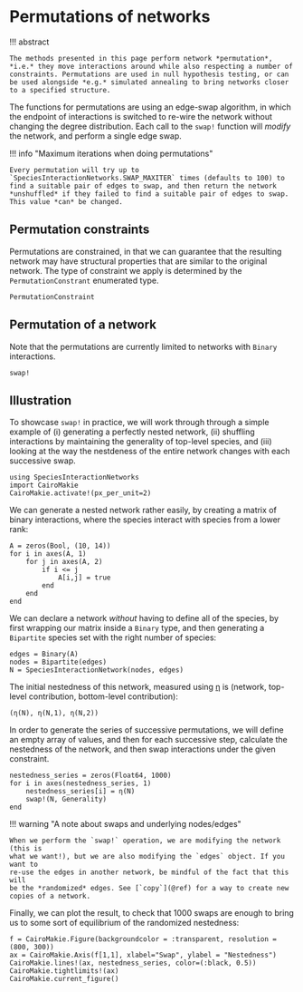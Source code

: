 # Permutations of networks

!!! abstract

    The methods presented in this page perform network *permutation*, *i.e.* they move interactions around while also respecting a number of constraints. Permutations are used in null hypothesis testing, or can be used alongside *e.g.* simulated annealing to bring networks closer to a specified structure.

The functions for permutations are using an edge-swap algorithm, in which the
endpoint of interactions is switched to re-wire the network without changing the
degree distribution. Each call to the `swap!` function will *modify* the
network, and perform a single edge swap.

!!! info "Maximum iterations when doing permutations"

    Every permutation will try up to `SpeciesInteractionNetworks.SWAP_MAXITER` times (defaults to 100) to find a suitable pair of edges to swap, and then return the network *unshuffled* if they failed to find a suitable pair of edges to swap. This value *can* be changed.

## Permutation constraints

Permutations are constrained, in that we can guarantee that the resulting
network may have structural properties that are similar to the original network.
The type of constraint we apply is determined by the `PermutationConstrant`
enumerated type.

```@docs
PermutationConstraint
```

## Permutation of a network

Note that the permutations are currently limited to networks with `Binary`
interactions.

```@docs
swap!
```

##  Illustration

To showcase `swap!` in practice, we will work through through a simple example
of (i) generating a perfectly nested network, (ii) shuffling interactions by
maintaining the generality of top-level species, and (iii) looking at the way
the nestdeness of the entire network changes with each successive swap.

```@example 1
using SpeciesInteractionNetworks
import CairoMakie
CairoMakie.activate!(px_per_unit=2)
```

We can generate a nested network rather easily, by creating a matrix of binary
interactions, where the species interact with species from a lower rank:

```@example 1
A = zeros(Bool, (10, 14))
for i in axes(A, 1)
    for j in axes(A, 2)
        if i <= j
            A[i,j] = true
        end
    end
end
```

We can declare a network *without* having to define all of the species, by first
wrapping our matrix inside a `Binary` type, and then generating a `Bipartite`
species set with the right number of species:

```@example 1
edges = Binary(A)
nodes = Bipartite(edges)
N = SpeciesInteractionNetwork(nodes, edges)
```

The initial nestedness of this network, measured using [η](@ref) is (network,
top-level contribution, bottom-level contribution):

```@example 1
(η(N), η(N,1), η(N,2))
```

In order to generate the series of successive permutations, we will define an
empty array of values, and then for each successive step, calculate the
nestedness of the network, and then swap interactions under the given
constraint.

```@example 1
nestedness_series = zeros(Float64, 1000)
for i in axes(nestedness_series, 1)
    nestedness_series[i] = η(N)
    swap!(N, Generality)
end
```

!!! warning "A note about swaps and underlying nodes/edges"

    When we perform the `swap!` operation, we are modifying the network (this is
    what we want!), but we are also modifying the `edges` object. If you want to
    re-use the edges in another network, be mindful of the fact that this will
    be the *randomized* edges. See [`copy`](@ref) for a way to create new copies of a network.

Finally, we can plot the result, to check that 1000 swaps are enough to bring us
to some sort of equilibrium of the randomized nestedness:

```@example 1
f = CairoMakie.Figure(backgroundcolor = :transparent, resolution = (800, 300))
ax = CairoMakie.Axis(f[1,1], xlabel="Swap", ylabel = "Nestedness")
CairoMakie.lines!(ax, nestedness_series, color=(:black, 0.5))
CairoMakie.tightlimits!(ax)
CairoMakie.current_figure()
```
